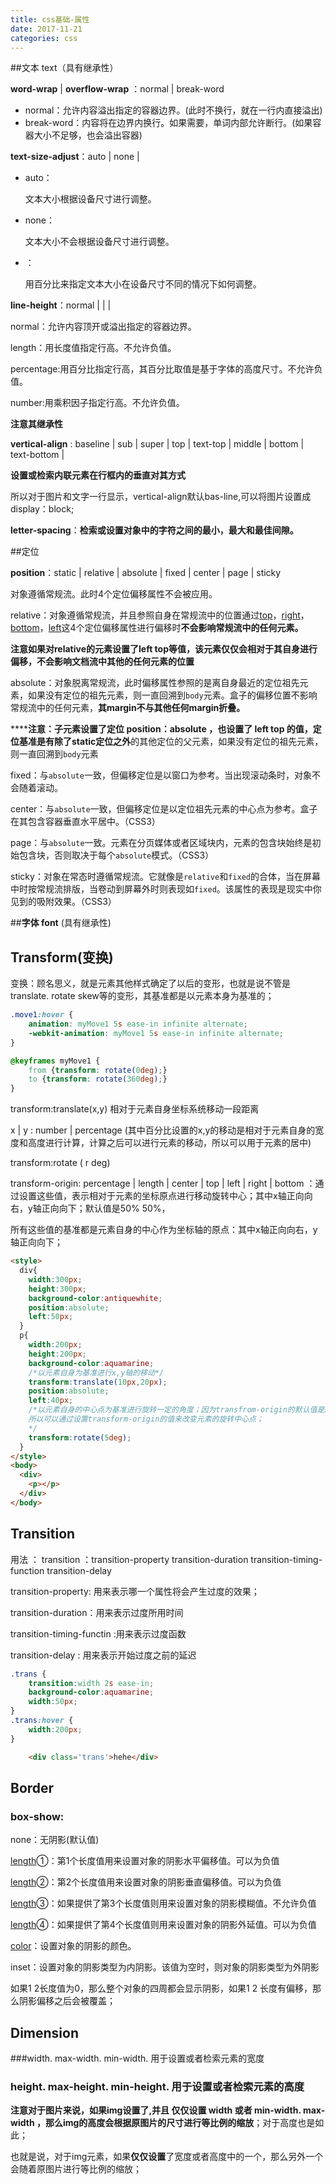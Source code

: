 ```yaml
---
title: css基础-属性
date: 2017-11-21 
categories: css
---
```


##文本 text（具有继承性）

**word-wrap** | **overflow-wrap** ：normal | break-word

* normal：允许内容溢出指定的容器边界。(此时不换行，就在一行内直接溢出)
* break-word：内容将在边界内换行。如果需要，单词内部允许断行。(如果容器大小不足够，也会溢出容器)

**text-size-adjust**：auto | none | [](http://www.css88.com/book/css/values/numeric/percentage.htm)

- auto：

  文本大小根据设备尺寸进行调整。

- none：

  文本大小不会根据设备尺寸进行调整。

- [](http://www.css88.com/book/css/values/numeric/percentage.htm)：

  用百分比来指定文本大小在设备尺寸不同的情况下如何调整。

**line-height**：normal | <length> | <percentage> | <number>

normal：允许内容顶开或溢出指定的容器边界。

length：用长度值指定行高。不允许负值。

percentage:用百分比指定行高，其百分比取值是基于字体的高度尺寸。不允许负值。

number:用乘积因子指定行高。不允许负值。

**注意其继承性**

**vertical-align** : baseline | sub | super | top | text-top | middle | bottom | text-bottom | 

**设置或检索内联元素在行框内的垂直对其方式**

所以对于图片和文字一行显示，vertical-align默认bas-line,可以将图片设置成display：block;

**letter-spacing**：**检索或设置对象中的字符之间的最小，最大和最佳间隙。**

##定位

**position**：static | relative | absolute | fixed | center | page | sticky

对象遵循常规流。此时4个定位偏移属性不会被应用。

relative：对象遵循常规流，并且参照自身在常规流中的位置通过[top](http://www.css88.com/book/css/properties/positioning/top.htm)，[right](http://www.css88.com/book/css/properties/positioning/right.htm)，[bottom](http://www.css88.com/book/css/properties/positioning/bottom.htm)，[left](http://www.css88.com/book/css/properties/positioning/left.htm)这4个定位偏移属性进行偏移时**不会影响常规流中的任何元素。**

**注意如果对relative的元素设置了left top等值，该元素仅仅会相对于其自身进行偏移，不会影响文档流中其他的任何元素的位置**

absolute：对象脱离常规流，此时偏移属性参照的是离自身最近的定位祖先元素，如果没有定位的祖先元素，则一直回溯到`body`元素。盒子的偏移位置不影响常规流中的任何元素，**其margin不与其他任何margin折叠。**

******注意：**子元素设置了定位 position：absolute ，**也设置了 left top 的值**，定位基准是有**除了static定位之外**的其他定位的父元素，如果没有定位的祖先元素，则一直回溯到`body`元素

fixed：与`absolute`一致，但偏移定位是以窗口为参考。当出现滚动条时，对象不会随着滚动。

center：与`absolute`一致，但偏移定位是以定位祖先元素的中心点为参考。盒子在其包含容器垂直水平居中。（CSS3）

page：与`absolute`一致。元素在分页媒体或者区域块内，元素的包含块始终是初始包含块，否则取决于每个`absolute`模式。（CSS3）

sticky：对象在常态时遵循常规流。它就像是`relative`和`fixed`的合体，当在屏幕中时按常规流排版，当卷动到屏幕外时则表现如`fixed`。该属性的表现是现实中你见到的吸附效果。（CSS3）

##**字体 font** (具有继承性)



## Transform(变换)

变换：顾名思义，就是元素其他样式确定了以后的变形，也就是说不管是translate. rotate skew等的变形，其基准都是以元素本身为基准的；

```css
.move1:hover {
    animation: myMove1 5s ease-in infinite alternate;
    -webkit-animation: myMove1 5s ease-in infinite alternate;
}

@keyframes myMove1 {
    from {transform: rotate(0deg);}
    to {transform: rotate(360deg);}
}
```

transform:translate(x,y) 相对于元素自身坐标系统移动一段距离

x | y : number | percentage (其中百分比设置的x,y的移动是相对于元素自身的宽度和高度进行计算，计算之后可以进行元素的移动，所以可以用于元素的居中)

transform:rotate ( r deg)

transform-origin: percentage | length |  center | top | left | right | bottom ：通过设置这些值，表示相对于元素的坐标原点进行移动旋转中心；其中x轴正向向右，y轴正向向下；默认值是50% 50%，

所有这些值的基准都是元素自身的中心作为坐标轴的原点：其中x轴正向向右，y轴正向向下；

```html
<style>
  div{
    width:300px;
    height:300px;
    background-color:antiquewhite;
    position:absolute;
    left:50px;
  }
  p{
    width:200px;
    height:200px;
    background-color:aquamarine;
    /*以元素自身为基准进行x,y轴的移动*/
    transform:translate(10px,20px);
    position:absolute;
    left:40px;
    /*以元素自身的中心点为基准进行旋转一定的角度；因为transfrom-origin的默认值是50% 50%，也就是说元素旋转的中心点就是元素的本身
    所以可以通过设置transform-origin的值来改变元素的旋转中心点；
    */
    transform:rotate(5deg);
  }
</style>
<body>
  <div>
    <p></p>
  </div>
</body>
```

## Transition

用法 ： transition ：transition-property transition-duration transition-timing-function transition-delay

transition-property: 用来表示哪一个属性将会产生过度的效果；

transition-duration：用来表示过度所用时间

transition-timing-functin :用来表示过度函数

transition-delay : 用来表示开始过度之前的延迟

```css
.trans {
    transition:width 2s ease-in;
    background-color:aquamarine;
    width:50px;
}
.trans:hover {
    width:200px;
}
```

```html
    <div class='trans'>hehe</div>
```

## Border

### box-show:

none：无阴影(默认值)

[length](http://css.doyoe.com/values/length/length.htm)①：第1个长度值用来设置对象的阴影水平偏移值。可以为负值

[length](http://css.doyoe.com/values/length/length.htm)②：第2个长度值用来设置对象的阴影垂直偏移值。可以为负值

[length](http://css.doyoe.com/values/length/length.htm)③：如果提供了第3个长度值则用来设置对象的阴影模糊值。不允许负值

[length](http://css.doyoe.com/values/length/length.htm)④：如果提供了第4个长度值则用来设置对象的阴影外延值。可以为负值

[color](http://css.doyoe.com/values/color/color.htm)：设置对象的阴影的颜色。

inset：设置对象的阴影类型为内阴影。该值为空时，则对象的阴影类型为外阴影

如果1 2长度值为0，那么整个对象的四周都会显示阴影，如果1 2 	长度有偏移，那么阴影偏移之后会被覆盖；

## Dimension

###width.  max-width. min-width. 用于设置或者检索元素的宽度

### height.  max-height. min-height. 用于设置或者检索元素的高度

**注意对于图片来说，如果img设置了,并且 仅仅设置 width  或者 min-width. max-width ，那么img的高度会根据原图片的尺寸进行等比例的缩放**；对于高度也是如此；

也就是说，对于img元素，如果**仅仅设置**了宽度或者高度中的一个，那么另外一个会随着原图片进行等比例的缩放；






